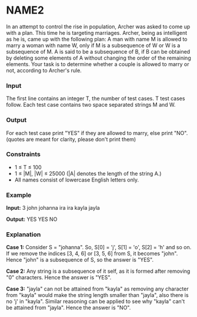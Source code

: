 NAME2
=======================

In an attempt to control the rise in population, Archer was asked to come up with a plan. This time he is targeting marriages. Archer, being as intelligent as he is, came up with the following plan:
A man with name M is allowed to marry a woman with name W, only if M is a subsequence of W or W is a subsequence of M.
A is said to be a subsequence of B, if B can be obtained by deleting some elements of A without changing the order of the remaining elements.
Your task is to determine whether a couple is allowed to marry or not, according to Archer's rule.

### Input
The first line contains an integer T, the number of test cases. T test cases follow. Each test case contains two space separated strings M and W.

### Output
For each test case print "YES" if they are allowed to marry, else print "NO". (quotes are meant for clarity, please don't print them)

### Constraints
- 1 ≤ T ≤ 100
- 1 ≤ |M|, |W| ≤ 25000 (|A| denotes the length of the string A.)
- All names consist of lowercase English letters only.

### Example
**Input:**
3
john johanna
ira ira
kayla jayla


**Output:**
YES
YES
NO

### Explanation
**Case 1:** Consider S = "johanna". So, S[0] = 'j', S[1] = 'o', S[2] = 'h' and so on. If we remove the indices [3, 4, 6] or [3, 5, 6] from S, it becomes "john". Hence "john" is a subsequence of S, so the answer is "YES".

**Case 2:** Any string is a subsequence of it self, as it is formed after removing "0" characters. Hence the answer is "YES".

**Case 3:** "jayla" can not be attained from "kayla" as removing any character from "kayla" would make the string length smaller than "jayla", also there is no 'j' in "kayla". Similar reasoning can be applied to see why "kayla" can't be attained from "jayla". Hence the answer is "NO".